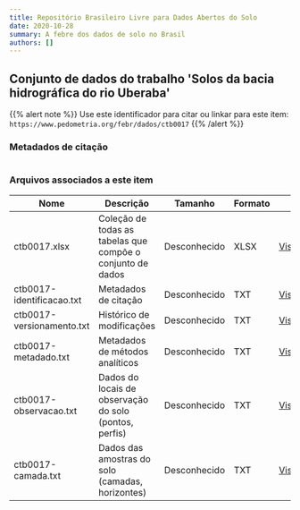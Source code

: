 ```yaml
---
title: Repositório Brasileiro Livre para Dados Abertos do Solo
date: 2020-10-28
summary: A febre dos dados de solo no Brasil
authors: []
---
```


## Conjunto de dados do trabalho 'Solos da bacia hidrográfica do rio Uberaba'

<style>
div.alert > div {
    font-size: 0.8rem;
}
</style>

{{% alert note %}}
Use este identificador para citar ou linkar para este item: `https://www.pedometria.org/febr/dados/ctb0017`
{{% /alert %}}

### Metadados de citação

<table>
<!-- Fonte: https://gist.github.com/jfreels/6814721 -->
<script src="https://d3js.org/d3.v3.min.js" charset="utf-8"></script>
<script type='text/javascript' src='/febr/busca/script.js'></script>
<script type='text/javascript'>
  d3.tsv('/febr/dados/ctb0017/ctb0017-identificacao.txt',function (data) {
    var columns = ['campo', 'valor']
    tabulate(data, columns)
  })
</script>
</table>

### Arquivos associados a este item

<table style="width:100%">
  <thead>
    <tr>
      <th>Nome</th>
      <th>Descrição</th>
      <th>Tamanho</th>
      <th>Formato</th>
      <th></th>
    </tr>
  </thead>
  <tbody>
    <tr>
      <td>ctb0017.xlsx</td>
      <td>Coleção de todas as tabelas que compõe o conjunto de dados</td>
      <td>Desconhecido</td>
      <td>XLSX</td>
      <td><a href="https://cloud.utfpr.edu.br/index.php/s/Df6dhfzYJ1DDeso/download?path=%2Fctb0017&files=ctb0017.xlsx" class="btn btn-primary btn-block" role="button">Visualizar/Abrir</a></td>
    </tr>
    <tr>
      <td>ctb0017-identificacao.txt</td>
      <td>Metadados de citação</td>
      <td>Desconhecido</td>
      <td>TXT</td>
      <td><a href="https://cloud.utfpr.edu.br/index.php/s/Df6dhfzYJ1DDeso/download?path=%2Fctb0017&files=ctb0017-identificacao.txt" class="btn btn-primary btn-block" role="button">Visualizar/Abrir</a></td>
    </tr>
    <tr>
      <td>ctb0017-versionamento.txt</td>
      <td>Histórico de modificações</td>
      <td>Desconhecido</td>
      <td>TXT</td>
      <td><a href="https://cloud.utfpr.edu.br/index.php/s/Df6dhfzYJ1DDeso/download?path=%2Fctb0017&files=ctb0017-versionamento.txt" class="btn btn-primary btn-block" role="button">Visualizar/Abrir</a></td>
    </tr>
    <tr>
      <td>ctb0017-metadado.txt</td>
      <td>Metadados de métodos analíticos</td>
      <td>Desconhecido</td>
      <td>TXT</td>
      <td><a href="https://cloud.utfpr.edu.br/index.php/s/Df6dhfzYJ1DDeso/download?path=%2Fctb0017&files=ctb0017-metadado.txt" class="btn btn-primary btn-block" role="button">Visualizar/Abrir</a></td>
    </tr>
    <tr>
      <td>ctb0017-observacao.txt</td>
      <td>Dados do locais de observação do solo (pontos, perfis)</td>
      <td>Desconhecido</td>
      <td>TXT</td>
      <td><a href="https://cloud.utfpr.edu.br/index.php/s/Df6dhfzYJ1DDeso/download?path=%2Fctb0017&files=ctb0017-observacao.txt" class="btn btn-primary btn-block" role="button">Visualizar/Abrir</a></td>
    </tr>
    <tr>
      <td>ctb0017-camada.txt</td>
      <td>Dados das amostras do solo (camadas, horizontes)</td>
      <td>Desconhecido</td>
      <td>TXT</td>
      <td><a href="https://cloud.utfpr.edu.br/index.php/s/Df6dhfzYJ1DDeso/download?path=%2Fctb0017&files=ctb0017-camada.txt" class="btn btn-primary btn-block" role="button">Visualizar/Abrir</a></td>
    </tr>
  </tbody>
</table>
